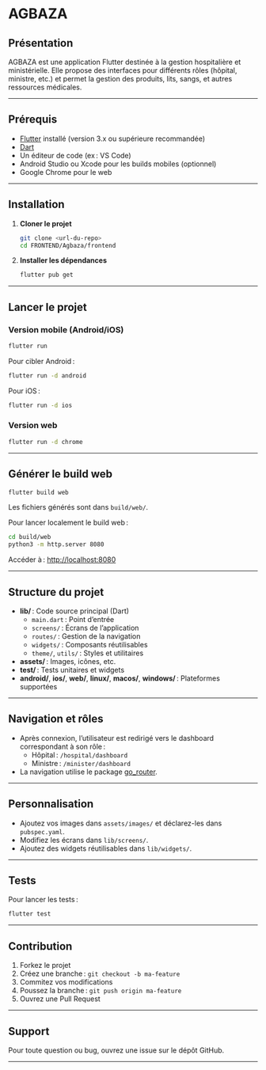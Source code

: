 # AGBAZA

## Présentation

AGBAZA est une application Flutter destinée à la gestion hospitalière et ministérielle. Elle propose des interfaces pour différents rôles (hôpital, ministre, etc.) et permet la gestion des produits, lits, sangs, et autres ressources médicales.

---

## Prérequis

- [Flutter](https://docs.flutter.dev/get-started/install) installé (version 3.x ou supérieure recommandée)
- [Dart](https://dart.dev/get-dart)
- Un éditeur de code (ex : VS Code)
- Android Studio ou Xcode pour les builds mobiles (optionnel)
- Google Chrome pour le web

---

## Installation

1. **Cloner le projet**
   ```sh
   git clone <url-du-repo>
   cd FRONTEND/Agbaza/frontend
   ```

2. **Installer les dépendances**
   ```sh
   flutter pub get
   ```

---

## Lancer le projet

### Version mobile (Android/iOS)
```sh
flutter run
```
Pour cibler Android :
```sh
flutter run -d android
```
Pour iOS :
```sh
flutter run -d ios
```

### Version web
```sh
flutter run -d chrome
```

---

## Générer le build web

```sh
flutter build web
```
Les fichiers générés sont dans `build/web/`.

Pour lancer localement le build web :
```sh
cd build/web
python3 -m http.server 8080
```
Accéder à : [http://localhost:8080](http://localhost:8080)

---

## Structure du projet

- **lib/** : Code source principal (Dart)
  - `main.dart` : Point d’entrée
  - `screens/` : Écrans de l’application
  - `routes/` : Gestion de la navigation
  - `widgets/` : Composants réutilisables
  - `theme/`, `utils/` : Styles et utilitaires
- **assets/** : Images, icônes, etc.
- **test/** : Tests unitaires et widgets
- **android/**, **ios/**, **web/**, **linux/**, **macos/**, **windows/** : Plateformes supportées

---

## Navigation et rôles

- Après connexion, l’utilisateur est redirigé vers le dashboard correspondant à son rôle :
  - Hôpital : `/hospital/dashboard`
  - Ministre : `/minister/dashboard`
- La navigation utilise le package [go_router](https://pub.dev/packages/go_router).

---

## Personnalisation

- Ajoutez vos images dans `assets/images/` et déclarez-les dans `pubspec.yaml`.
- Modifiez les écrans dans `lib/screens/`.
- Ajoutez des widgets réutilisables dans `lib/widgets/`.

---

## Tests

Pour lancer les tests :
```sh
flutter test
```

---

## Contribution

1. Forkez le projet
2. Créez une branche : `git checkout -b ma-feature`
3. Commitez vos modifications
4. Poussez la branche : `git push origin ma-feature`
5. Ouvrez une Pull Request

---

## Support

Pour toute question ou bug, ouvrez une issue sur le dépôt GitHub.

---